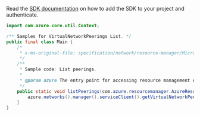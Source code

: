 Read the [SDK documentation](https://github.com/Azure/azure-sdk-for-java/blob/azure-resourcemanager_2.15.0/sdk/resourcemanager/azure-resourcemanager/README.md) on how to add the SDK to your project and authenticate.

```java
import com.azure.core.util.Context;

/** Samples for VirtualNetworkPeerings List. */
public final class Main {
    /*
     * x-ms-original-file: specification/network/resource-manager/Microsoft.Network/stable/2021-05-01/examples/VirtualNetworkPeeringList.json
     */
    /**
     * Sample code: List peerings.
     *
     * @param azure The entry point for accessing resource management APIs in Azure.
     */
    public static void listPeerings(com.azure.resourcemanager.AzureResourceManager azure) {
        azure.networks().manager().serviceClient().getVirtualNetworkPeerings().list("peerTest", "vnet1", Context.NONE);
    }
}
```
